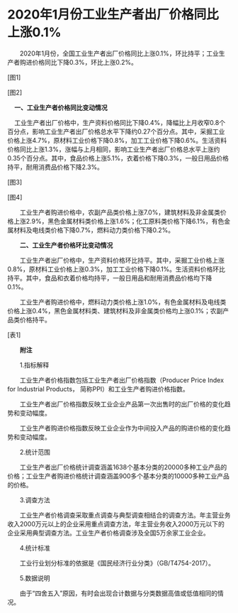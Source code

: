 # 2020年1月份工业生产者出厂价格同比上涨0.1%

　　2020年1月份，全国工业生产者出厂价格同比上涨0.1%，环比持平；工业生产者购进价格同比下降0.3%，环比上涨0.2%。

\[图1\]

\[图2\]

    **一、工业生产者价格同比变动情况**　　

    工业生产者出厂价格中，生产资料价格同比下降0.4%，降幅比上月收窄0.8个百分点，影响工业生产者出厂价格总水平下降约0.27个百分点。其中，采掘工业价格上涨4.7%，原材料工业价格下降0.8%，加工工业价格下降0.6%。生活资料价格同比上涨1.3%，涨幅与上月相同，影响工业生产者出厂价格总水平上涨约0.35个百分点。其中，食品价格上涨5.1%，衣着价格下降0.3%，一般日用品价格持平，耐用消费品价格下降2.3%。

\[图3\]

\[图4\]

　　工业生产者购进价格中，农副产品类价格上涨7.0%，建筑材料及非金属类价格上涨2.9%，黑色金属材料类价格上涨1.6%；化工原料类价格下降6.1%，有色金属材料及电线类价格下降0.7%，燃料动力类价格下降0.2%。

　　**二、工业生产者价格环比变动情况**

　　工业生产者出厂价格中，生产资料价格环比持平。其中，采掘工业价格上涨0.8%，原材料工业价格上涨0.3%，加工工业价格下降0.1%。生活资料价格环比持平。其中，食品和衣着价格均持平，一般日用品和耐用消费品价格均下降0.1%。

　　工业生产者购进价格中，燃料动力类价格上涨1.0%，有色金属材料及电线类价格上涨0.4%，黑色金属材料类、建筑材料及非金属类价格均上涨0.1%；农副产品类价格持平。

\[表1\]

　　**附注**

　　1.指标解释

　　工业生产者价格指数包括工业生产者出厂价格指数（Producer Price Index for Industrial Products， 简称PPI）和工业生产者购进价格指数。

　　工业生产者出厂价格指数反映工业企业产品第一次出售时的出厂价格的变化趋势和变动幅度。

　　工业生产者购进价格指数反映工业企业作为中间投入产品的购进价格的变化趋势和变动幅度。

　　2.统计范围

　　工业生产者出厂价格统计调查涵盖1638个基本分类的20000多种工业产品的价格；工业生产者购进价格统计调查涵盖900多个基本分类的10000多种工业产品的价格。

　　3.调查方法

　　工业生产者价格调查采取重点调查与典型调查相结合的调查方法。年主营业务收入2000万元以上的企业采用重点调查方法，年主营业务收入2000万元以下的企业采用典型调查方法。工业生产者价格调查涉及全国5万余家工业企业。

　　4.统计标准

　　工业行业划分标准的依据是《国民经济行业分类》（GB/T4754-2017）。

　　5.数据说明

　　由于“四舍五入”原因，有时会出现合计数据与分类数据高值或低值相同的情况。